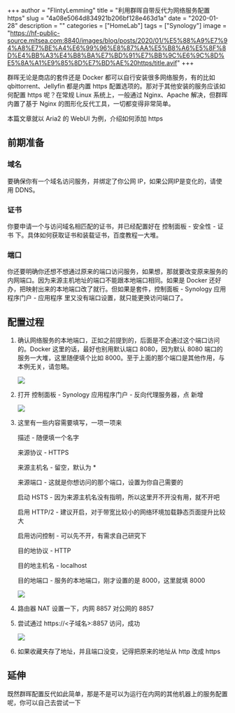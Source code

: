 +++
author = "FlintyLemming"
title = "利用群晖自带反代为网络服务配置 https"
slug = "4a08e5064d834921b206bf128e463d1a"
date = "2020-01-28"
description = ""
categories = ["HomeLab"]
tags = ["Synology"]
image = "https://hf-public-source.mitsea.com:8840/images/blog/posts/2020/01/%E5%88%A9%E7%94%A8%E7%BE%A4%E6%99%96%E8%87%AA%E5%B8%A6%E5%8F%8D%E4%BB%A3%E4%B8%BA%E7%BD%91%E7%BB%9C%E6%9C%8D%E5%8A%A1%E9%85%8D%E7%BD%AE%20https/title.avif"
+++

群晖无论是商店的套件还是 Docker 都可以自行安装很多网络服务，有的比如 qbittorrent、Jellyfin 都是内置 https 配置选项的。那对于其他安装的服务应该如何配置 https 呢？在常规 Linux 系统上，一般通过 Nginx、Apache 解决，但群晖内置了基于 Nginx 的图形化反代工具，一切都变得非常简单。

本篇文章就以 Aria2 的 WebUI 为例，介绍如何添加 https

## 前期准备

### 域名

要确保你有一个域名访问服务，并绑定了你公网 IP，如果公网IP是变化的，请使用 DDNS。

### 证书

你要申请一个与访问域名相匹配的证书，并已经配置好在 控制面板 - 安全性 - 证书 下。具体如何获取证书和装载证书，百度教程一大堆。

### 端口

你还要明确你还想不想通过原来的端口访问服务，如果想，那就要改变原来服务的内网端口。因为来源主机地址的端口不能跟本地端口相同。如果是 Docker 还好办，把映射出来的本地端口改了就行。但如果是套件，控制面板 - Synology 应用程序门户 - 应用程序 里又没有端口设置，就只能更换访问端口了。

## 配置过程

1. 确认网络服务的本地端口，正如之前提到的，后面是不会通过这个端口访问的。Docker 这里的话，最好也别用默认端口 8080，因为默认 8080 端口的服务一大堆，这里随便填个比如 8000。至于上面的那个端口是其他作用，与本例无关，请忽略。

    ![](https://hf-public-source.mitsea.com:8840/images/blog/posts/2020/01/%E5%88%A9%E7%94%A8%E7%BE%A4%E6%99%96%E8%87%AA%E5%B8%A6%E5%8F%8D%E4%BB%A3%E4%B8%BA%E7%BD%91%E7%BB%9C%E6%9C%8D%E5%8A%A1%E9%85%8D%E7%BD%AE%20https/1.avif)

2. 打开 控制面板 - Synology 应用程序门户 - 反向代理服务器，点 新增

    ![](https://hf-public-source.mitsea.com:8840/images/blog/posts/2020/01/%E5%88%A9%E7%94%A8%E7%BE%A4%E6%99%96%E8%87%AA%E5%B8%A6%E5%8F%8D%E4%BB%A3%E4%B8%BA%E7%BD%91%E7%BB%9C%E6%9C%8D%E5%8A%A1%E9%85%8D%E7%BD%AE%20https/2.avif)

3. 这里有一些内容需要填写，一项一项来

    描述 - 随便填一个名字

    来源协议 - HTTPS

    来源主机名 - 留空，默认为 *

    来源端口 - 这就是你想访问的那个端口，设置为你自己需要的

    启动 HSTS - 因为来源主机名没有指明，所以这里开不开没有用，就不开吧

    启用 HTTP/2 - 建议开启，对于带宽比较小的网络环境加载静态页面提升比较大

    启用访问控制 - 可以先不开，有需求自己研究下

    目的地协议 - HTTP

    目的地主机名 - localhost

    目的地端口 - 服务的本地端口，刚才设置的是 8000，这里就填 8000

    ![](https://hf-public-source.mitsea.com:8840/images/blog/posts/2020/01/%E5%88%A9%E7%94%A8%E7%BE%A4%E6%99%96%E8%87%AA%E5%B8%A6%E5%8F%8D%E4%BB%A3%E4%B8%BA%E7%BD%91%E7%BB%9C%E6%9C%8D%E5%8A%A1%E9%85%8D%E7%BD%AE%20https/3.avif)

4. 路由器 NAT 设置一下，内网 8857 对公网的 8857
5. 尝试通过 https://<子域名>:8857 访问，成功

    ![](https://hf-public-source.mitsea.com:8840/images/blog/posts/2020/01/%E5%88%A9%E7%94%A8%E7%BE%A4%E6%99%96%E8%87%AA%E5%B8%A6%E5%8F%8D%E4%BB%A3%E4%B8%BA%E7%BD%91%E7%BB%9C%E6%9C%8D%E5%8A%A1%E9%85%8D%E7%BD%AE%20https/4.avif)

6. 如果收藏夹存了地址，并且端口没变，记得把原来的地址从 http 改成 https

## 延伸

既然群晖配置反代如此简单，那是不是可以为运行在内网的其他机器上的服务配置呢，你可以自己去尝试一下